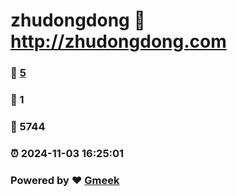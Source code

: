 # zhudongdong :link: http://zhudongdong.com 
### :page_facing_up: [5](http://zhudongdong.com/tag.html) 
### :speech_balloon: 1 
### :hibiscus: 5744 
### :alarm_clock: 2024-11-03 16:25:01 
### Powered by :heart: [Gmeek](https://github.com/Meekdai/Gmeek)
